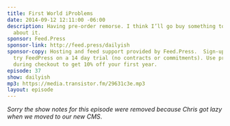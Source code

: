 ```yaml
---
title: First World iProblems
date: 2014-09-12 12:11:00 -06:00
description: Having pre-order remorse. I think I’ll go buy something to help forget
  about it.
sponsor: Feed.Press
sponsor-link: http://feed.press/dailyish
sponsor-copy: Hosting and feed support provided by Feed.Press.  Sign-up today and
  try FeedPress on a 14 day trial (no contracts or commitments). Use promo code "dailyish"
  during checkout to get 10% off your first year.
episode: 37
show: dailyish
mp3: https://media.transistor.fm/29631c3e.mp3
layout: episode
---
```


<em>Sorry the show notes for this episode were removed because Chris got lazy when we moved to our new CMS</em>.
